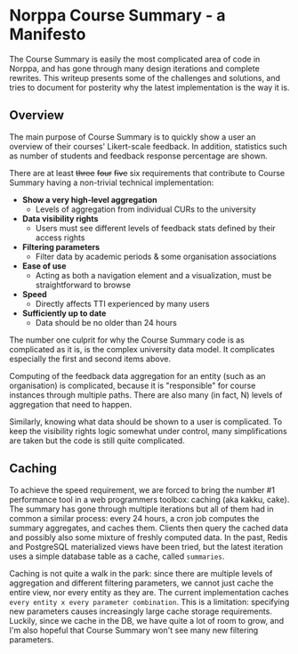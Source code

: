 # Norppa Course Summary - a Manifesto

The Course Summary is easily the most complicated area of code in Norppa, and has gone through many design iterations and complete rewrites.
This writeup presents some of the challenges and solutions, and tries to document for posterity
why the latest implementation is the way it is.

## Overview

The main purpose of Course Summary is to quickly show a user an overview of their
courses' Likert-scale feedback. In addition, statistics such as number of students
and feedback response percentage are shown.

There are at least ~~three~~ ~~four~~ ~~five~~ six requirements that contribute to Course Summary having a
non-trivial technical implementation:

- **Show a very high-level aggregation**
  - Levels of aggregation from individual CURs to the university
- **Data visibility rights**
  - Users must see different levels of feedback stats defined by their access rights
- **Filtering parameters**
  - Filter data by academic periods & some organisation associations
- **Ease of use**
  - Acting as both a navigation element and a visualization, must be straightforward to browse
- **Speed**
  - Directly affects TTI experienced by many users
- **Sufficiently up to date**
  - Data should be no older than 24 hours

The number one culprit for why the Course Summary code is as complicated as it is,
is the complex university data model. It complicates especially the first and second items above.

Computing of the feedback data aggregation for an entity (such as an organisation)
is complicated, because it is "responsible" for course instances through multiple paths.
There are also many (in fact, N) levels of aggregation that need to happen.

Similarly, knowing what data should be shown to a user is complicated.
To keep the visibility rights logic somewhat under control, many simplifications are taken
but the code is still quite complicated.

## Caching

To achieve the speed requirement, we are forced to bring the number #1 performance tool in a
web programmers toolbox: caching (aka kakku, cake). The summary has gone through multiple iterations
but all of them had in common a similar process: every 24 hours, a cron job computes the summary aggregates,
and caches them. Clients then query the cached data and possibly also some mixture of freshly computed data.
In the past, Redis and PostgreSQL materialized views have been tried, but the latest iteration
uses a simple database table as a cache, called `summaries`.

Caching is not quite a walk in the park: since there are multiple levels of aggregation and different filtering parameters, we cannot just cache
the entire view, nor every entity as they are. The current implementation caches `every entity x every parameter combination`. This is a limitation:
specifying new parameters causes increasingly large cache storage requirements. Luckily, since we cache in the DB, we have quite a lot of room to grow,
and I'm also hopeful that Course Summary won't see many new filtering parameters.
